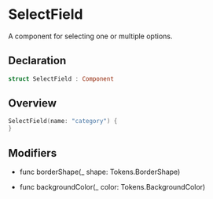 # SelectField

A component for selecting one or multiple options.

## Declaration

```swift
struct SelectField : Component
```

## Overview

```swift
SelectField(name: "category") {
}
```

## Modifiers

- func borderShape(_ shape: Tokens.BorderShape)

- func backgroundColor(_ color: Tokens.BackgroundColor)
